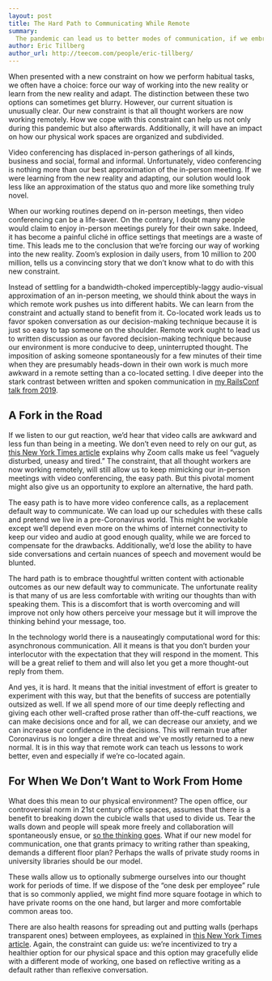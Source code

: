 ```yaml
---
layout: post
title: The Hard Path to Communicating While Remote 
summary:
  The pandemic can lead us to better modes of communication, if we embrace the challenge
author: Eric Tillberg
author_url: http://teecom.com/people/eric-tillberg/
---
```


When presented with a new constraint on how we perform habitual tasks, we often
have a choice: force our way of working into the new reality or learn from the
new reality and adapt. The distinction between these two options can sometimes
get blurry. However, our current situation is unusually clear. Our new
constraint is that all thought workers are now working remotely. How we cope
with this constraint can help us not only during this pandemic but also
afterwards. Additionally, it will have an impact on how our physical work spaces are
organized and subdivided.

Video conferencing has displaced in-person gatherings of all kinds, business and
social, formal and informal. Unfortunately, video conferencing is nothing more
than our best approximation of the in-person meeting. If we were learning from
the new reality and adapting, our solution would look less like an approximation
of the status quo and more like something truly novel.

When our working routines depend on in-person meetings, then video conferencing
can be a life-saver. On the contrary, I doubt many people would claim to enjoy
in-person meetings purely for their own sake. Indeed, it has become a painful
cliché in office settings that meetings are a waste of time. This leads me to
the conclusion that we’re forcing our way of working into the new reality.
Zoom’s explosion in daily users, from 10 million to 200 million, tells us a
convincing story that we don’t know what to do with this new constraint.

Instead of settling for a bandwidth-choked imperceptibly-laggy audio-visual
approximation of an in-person meeting, we should think about the ways in which
remote work pushes us into different habits. We can learn from the constraint
and actually stand to benefit from it. Co-located work leads us to favor spoken
conversation as our decision-making technique because it is just so easy to tap
someone on the shoulder. Remote work ought to lead us to written discussion as
our favored decision-making technique because our environment is more conducive
to deep, uninterrupted thought. The imposition of asking someone spontaneously
for a few minutes of their time when they are presumably heads-down in their own
work is much more awkward in a remote setting than a co-located setting. I dive
deeper into the stark contrast between written and spoken communication in [my
RailsConf talk from 2019](https://youtu.be/5MCN54yvUCA).

## A Fork in the Road

If we listen to our gut reaction, we’d hear that video calls are awkward and
less fun than being in a meeting. We don’t even need to rely on our gut, as [this
New York Times article](https://nyti.ms/35hnfN7) explains why Zoom calls make us feel “vaguely disturbed,
uneasy and tired.” The constraint, that all thought workers are now working
remotely, will still allow us to keep mimicking our in-person meetings with
video conferencing, the easy path. But this pivotal moment might also give us an
opportunity to explore an alternative, the hard path.

The easy path is to have more video conference calls, as a replacement default
way to communicate. We can load up our schedules with these calls and pretend we
live in a pre-Coronavirus world. This might be workable except we’ll depend even
more on the whims of internet connectivity to keep our video and audio at good
enough quality, while we are forced to compensate for the drawbacks.
Additionally, we’d lose the ability to have side conversations and certain
nuances of speech and movement would be blunted.

The hard path is to embrace thoughtful written content with actionable outcomes
as our new default way to communicate. The unfortunate reality is that many of
us are less comfortable with writing our thoughts than with speaking them. This
is a discomfort that is worth overcoming and will improve not only how others
perceive your message but it will improve the thinking behind your message, too.

In the technology world there is a nauseatingly computational word for this:
asynchronous communication. All it means is that you don’t burden your
interlocutor with the expectation that they will respond in the moment. This
will be a great relief to them and will also let you get a more thought-out
reply from them.

And yes, it is hard. It means that the initial investment of effort is greater
to experiment with this way, but that the benefits of success are potentially
outsized as well. If we all spend more of our time deeply reflecting and giving
each other well-crafted prose rather than off-the-cuff reactions, we can make
decisions once and for all, we can decrease our anxiety, and we can increase our
confidence in the decisions. This will remain true after Coronavirus is no
longer a dire threat and we've mostly returned to a new normal. It is in this
way that remote work can teach us lessons to work better, even and especially if
we’re co-located again.

## For When We Don’t Want to Work From Home

What does this mean to our physical environment? The open office, our
controversial norm in 21st century office spaces, assumes that there is a
benefit to breaking down the cubicle walls that used to divide us. Tear the
walls down and people will speak more freely and collaboration will
spontaneously ensue, or [so the thinking goes](https://nycofficesuites.com/2017/10/26/key-advantages-open-floor-plan-office/). What if our new model for
communication, one that grants primacy to writing rather than speaking, demands
a different floor plan? Perhaps the walls of private study rooms in university
libraries should be our model.

These walls allow us to optionally submerge ourselves into our thought work for
periods of time. If we dispose of the “one desk per employee” rule that is so
commonly applied, we might find more square footage in which to have private
rooms on the one hand, but larger and more comfortable common areas too.

There are also health reasons for spreading out and putting walls (perhaps
transparent ones) between employees, as explained in [this New York Times
article](https://nyti.ms/2Swghir). Again, the constraint can guide us: we’re incentivized to try a
healthier option for our physical space and this option may gracefully elide
with a different mode of working, one based on reflective writing as a default
rather than reflexive conversation.
